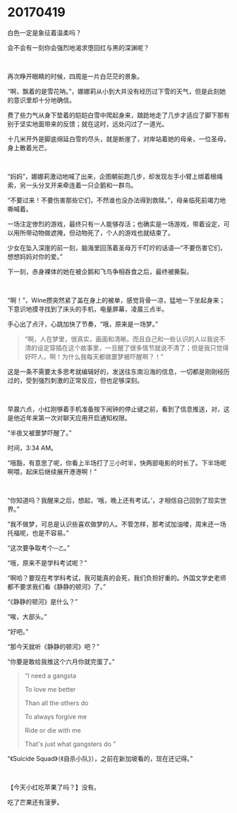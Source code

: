 # 20170419

白色一定是象征着温柔吗？

会不会有一刻你会强烈地渴求堕回红与黑的深渊呢？

<br/>

再次睁开眼睛的时候，四周是一片白茫茫的景象。

“啊，飘着的是雪花呐。”，娜娜莉从小到大并没有经历过下雪的天气，但是此刻她的意识里却十分地确信。

费了些力气从身下垫着的皑皑白雪中爬起身来，踉跄地走了几步才适应了脚下那有别于坚实地面带来的反馈；就在这时，远处闪过了一道光。

十几米开外是脚底绵延白雪的尽头，就是断崖了，对岸站着她的母亲，一位圣母，身上散着光芒。

<br/>

“妈妈”，娜娜莉激动地喊了出来，企图朝前跑几步，却发现左手小臂上绑着根绳索，另一头分叉开来牵连着一只企鹅和一群鸟。

“不要过来！不要伤害那些它们，不然谁也没办法得到救赎。”，母亲临死前竭力地嘶喊着。

一场注定惨烈的游戏，最终只有一人能够存活；也确实是一场游戏，带着设定，可以用所带动物做遮掩，但动物死了，个人的游戏也就结束了。

少女在坠入深崖的前一刻，脑海里回荡着圣母万千叮咛的话语—“不要伤害它们，想想妈妈对你的爱。”

下一刻，赤身裸体的她在被企鹅和飞鸟争相吞食之后，最终被撕裂。

<br/>

“啊！”，Wine攒突然紧了盖在身上的被单，感觉背骨一凉，猛地一下坐起身来；下意识地摸寻找到了床头的手机，电量屏幕，凌晨三点半。

手心出了点汗，心跳加快了节奏，“哦，原来是一场梦。”

> “啊，人在梦里，很真实，画面和清晰。而且自己和一些认识的人以我说不清的设定穿插在这个故事里，一旦醒了很多情节就说不清了；但是我只觉得好吓人，啊！为什么我每天都做噩梦被吓醒啊？！”

这是一条不需要太多思考就编辑好的，发送往东南沿海的信息，一切都是刚刚经历过的，受到强烈刺激的正常反应，但也足够深刻。

<br/>

早晨六点，小红刚够着手机准备按下闹钟的停止键之前，看到了信息推送，对，这是他近年来第一次对聊天应用开启通知权限。

“半夜又被噩梦吓醒了。”

时间，3:34 AM。

“哦豁，有意思了呢，你看上半场打了三小时半，快两部电影的时长了。下半场呢啊喂，起床后继续展开港港啊！”

<br/>

“你知道吗？我醒来之后，想起，‘哦，晚上还有考试。’，才相信自己回到了现实世界。”

“我不做梦，可总是认识些喜欢做梦的人。不管怎样，那考试加油喽，周末还一场托福呢，也是不容易。”

“这次要争取考个`一乙`。”

“哦，原来不是学科考试呢？”

“啊哈？要现在考学科考试，我可能真的会死，我们负担好重的。外国文学史老师都不要求我们看《静静的顿河》了。”

“《静静的顿河》是什么？”

“唉，大部头。”

“好吧。”

“那今天就听《静静的顿河》吧？”

“你要是敢给我推这个六月你就完蛋了。”

> “I need a gangsta 
>
> To love me better 
>
> Than all the others do 
>
> To always forgive me 
>
> Ride or die with me 
>
> That's just what gangsters do ”

“《Suicide Squad》（《自杀小队》），之前在新加坡看的，现在还记得。”

<br/>

【今天小红吃苹果了吗？】没有。

吃了芒果还有菠萝。